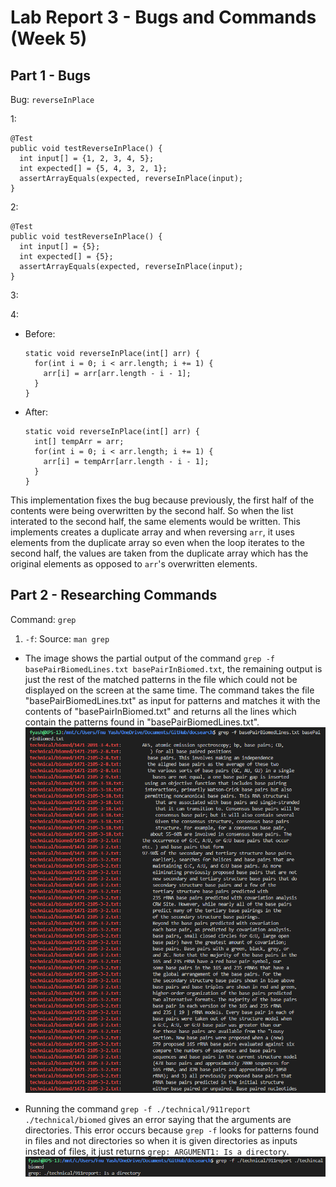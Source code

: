 # Lab Report 3 - Bugs and Commands (Week 5)
## Part 1 - Bugs
Bug: `reverseInPlace`

1:
```
@Test 
public void testReverseInPlace() {
  int input[] = {1, 2, 3, 4, 5};
  int expected[] = {5, 4, 3, 2, 1};
  assertArrayEquals(expected, reverseInPlace(input);
}
```
2:
```
@Test 
public void testReverseInPlace() {
  int input[] = {5};
  int expected[] = {5};
  assertArrayEquals(expected, reverseInPlace(input);
}
```
3:

4: 
- Before:
  ```
  static void reverseInPlace(int[] arr) {
    for(int i = 0; i < arr.length; i += 1) {
      arr[i] = arr[arr.length - i - 1];
    }
  }
  ```
- After:
  ```
  static void reverseInPlace(int[] arr) {
    int[] tempArr = arr;
    for(int i = 0; i < arr.length; i += 1) {
      arr[i] = tempArr[arr.length - i - 1];
    }
  }
  ```
This implementation fixes the bug because previously, the first half of the contents were being overwritten by the second half. So when the list interated to the second half, the same elements would be written. This implements creates a duplicate array and when reversing `arr`, it uses elements from the duplicate array so even when the loop iterates to the second half, the values are taken from the duplicate array which has the original elements as opposed to `arr`'s overwritten elements.
## Part 2 - Researching Commands
Command: `grep`
1. `-f`: Source: `man grep`
- The image shows the partial output of the command `grep -f basePairBiomedLines.txt basePairInBiomed.txt`, the remaining output is just the rest of the matched patterns in the file which could not be displayed on the screen at the same time. The     command takes the file "basePairBiomedLines.txt" as input for patterns and matches it with the contents of "basePairInBiomed.txt" and returns all the lines which contain the patterns found in "basePairBiomedLines.txt".
![Image](https://github.com/fyash1010/cse15l-lab-reports/blob/main/img6.png)

- Running the command `grep -f ./technical/911report ./technical/biomed` gives an error saying that the arguments are directories. This error occurs because `grep -f` looks for patterns found in files and not directories so when it is given directories as inputs instead of files, it just returns `grep: ARGUMENT1: Is a directory`.
![Image](https://github.com/fyash1010/cse15l-lab-reports/blob/main/img7.png)
